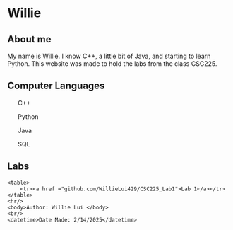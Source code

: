 <html>
    <head>
        <title>CSC225 Labs</title>
    </head>
    <h1>Willie</h1>
    <h2>About me</h2>
    <p>My name is Willie. I know C++, a little bit of Java, and starting to learn Python. This website was made to hold the labs from the class CSC225.</p>
    <h2>Computer Languages</h2>
    <ul>C++</ul>
    <ul>Python</ul>
    <ul>Java</ul>
    <ul>SQL</ul>
    <h2>Labs</h2>

    <table>
        <tr><a href ="github.com/WillieLui429/CSC225_Lab1">Lab 1</a></tr>
    </table>
    <hr/>
    <body>Author: Willie Lui </body>
    <br/>
    <datetime>Date Made: 2/14/2025</datetime>
</html>